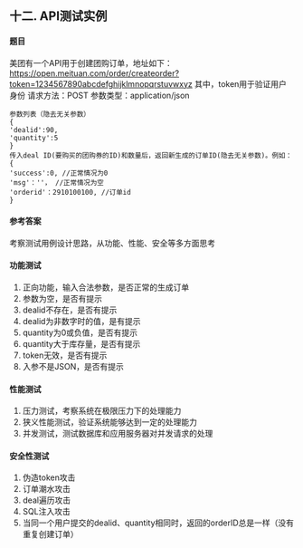 ## 十二. API测试实例

#### 题目

美团有一个API用于创建团购订单，地址如下： https://open.meituan.com/order/createorder?token=1234567890abcdefghijklmnopqrstuvwxyz 其中，token用于验证用户身份 请求方法：POST 参数类型：application/json

```
参数列表（隐去无关参数）
{
'dealid':90,
'quantity':5
}
传入deal ID(要购买的团购券的ID)和数量后，返回新生成的订单ID(隐去无关参数)。例如：
{
'success':0, //正常情况为0
'msg'：''， //正常情况为空
'orderid'：2910100100, //订单id
}
```

#### 参考答案

考察测试用例设计思路，从功能、性能、安全等多方面思考

#### 功能测试

1. 正向功能，输入合法参数，是否正常的生成订单
2. 参数为空，是否有提示
3. dealid不存在，是否有提示
4. dealid为非数字时的值，是有提示
5. quantity为0或负值，是否有提示
6. quantity大于库存量，是否有提示
7. token无效，是否有提示
8. 入参不是JSON，是否有提示

#### 性能测试

1. 压力测试，考察系统在极限压力下的处理能力
2. 狭义性能测试，验证系统能够达到一定的处理能力
3. 并发测试，测试数据库和应用服务器对并发请求的处理

#### 安全性测试

1. 伪造token攻击
2. 订单潮水攻击
3. deal遍历攻击
4. SQL注入攻击
5. 当同一个用户提交的dealid、quantity相同时，返回的orderID总是一样（没有重复创建订单）


